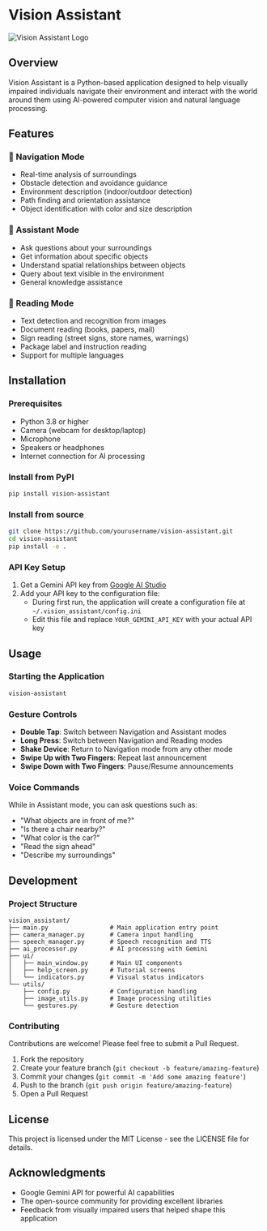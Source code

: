 # Vision Assistant

![Vision Assistant Logo](assets/vision_assistant_logo.png)

## Overview

Vision Assistant is a Python-based application designed to help visually impaired individuals navigate their environment and interact with the world around them using AI-powered computer vision and natural language processing.

## Features

### 🧭 Navigation Mode
- Real-time analysis of surroundings
- Obstacle detection and avoidance guidance
- Environment description (indoor/outdoor detection)
- Path finding and orientation assistance
- Object identification with color and size description

### 💬 Assistant Mode
- Ask questions about your surroundings
- Get information about specific objects
- Understand spatial relationships between objects
- Query about text visible in the environment
- General knowledge assistance

### 📖 Reading Mode
- Text detection and recognition from images
- Document reading (books, papers, mail)
- Sign reading (street signs, store names, warnings)
- Package label and instruction reading
- Support for multiple languages

## Installation

### Prerequisites
- Python 3.8 or higher
- Camera (webcam for desktop/laptop)
- Microphone
- Speakers or headphones
- Internet connection for AI processing

### Install from PyPI
```bash
pip install vision-assistant
```

### Install from source
```bash
git clone https://github.com/yourusername/vision-assistant.git
cd vision-assistant
pip install -e .
```

### API Key Setup
1. Get a Gemini API key from [Google AI Studio](https://ai.google.dev)
2. Add your API key to the configuration file:
   - During first run, the application will create a configuration file at `~/.vision_assistant/config.ini`
   - Edit this file and replace `YOUR_GEMINI_API_KEY` with your actual API key

## Usage

### Starting the Application
```bash
vision-assistant
```

### Gesture Controls
- **Double Tap**: Switch between Navigation and Assistant modes
- **Long Press**: Switch between Navigation and Reading modes
- **Shake Device**: Return to Navigation mode from any other mode
- **Swipe Up with Two Fingers**: Repeat last announcement
- **Swipe Down with Two Fingers**: Pause/Resume announcements

### Voice Commands
While in Assistant mode, you can ask questions such as:
- "What objects are in front of me?"
- "Is there a chair nearby?"
- "What color is the car?"
- "Read the sign ahead"
- "Describe my surroundings"

## Development

### Project Structure
```
vision_assistant/
├── main.py                 # Main application entry point
├── camera_manager.py       # Camera input handling
├── speech_manager.py       # Speech recognition and TTS
├── ai_processor.py         # AI processing with Gemini
├── ui/
│   ├── main_window.py      # Main UI components
│   ├── help_screen.py      # Tutorial screens
│   └── indicators.py       # Visual status indicators
└── utils/
    ├── config.py           # Configuration handling
    ├── image_utils.py      # Image processing utilities
    └── gestures.py         # Gesture detection
```

### Contributing
Contributions are welcome! Please feel free to submit a Pull Request.

1. Fork the repository
2. Create your feature branch (`git checkout -b feature/amazing-feature`)
3. Commit your changes (`git commit -m 'Add some amazing feature'`)
4. Push to the branch (`git push origin feature/amazing-feature`)
5. Open a Pull Request

## License

This project is licensed under the MIT License - see the LICENSE file for details.

## Acknowledgments

- Google Gemini API for powerful AI capabilities
- The open-source community for providing excellent libraries
- Feedback from visually impaired users that helped shape this application
